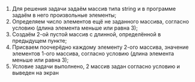 1. Для решения задачи задаём массив типа string и в программе задаём в него произвольные элементы; 
2. Определяем число элементов ещё не заданного массива, согласно условию (длина элемента меньше или равна 3);
3. Создаём 2-ой пустой массив с длинной, определённой в предыдущем пункте;
4. Присваем поочерёдно каждому элементу 2-ого массива, значение элементов 1-ого массива, согласно условию (длина элемента меньше или равна 3);
5. Условие задачи выполнено, 2 массив задан согласно условию и выведен на экран